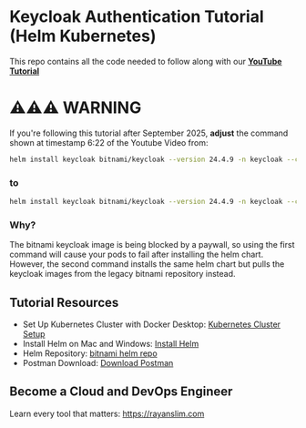 # Keycloak Authentication Tutorial (Helm Kubernetes)

This repo contains all the code needed to follow along with our **[YouTube Tutorial](https://youtu.be/YNBCi5tKxUA)**

# ⚠️⚠️⚠️ WARNING

If you're following this tutorial after September 2025, **adjust** the command shown at timestamp 6:22 of the Youtube Video from:

```bash
helm install keycloak bitnami/keycloak --version 24.4.9 -n keycloak --create-namespace -f helm/values.yaml
```

### **to**

```bash
helm install keycloak bitnami/keycloak --version 24.4.9 -n keycloak --create-namespace -f helm/values.yaml --set image.repository=bitnamilegacy/keycloak --set postgresql.image.repository=bitnamilegacy/postgresql --set global.security.allowInsecureImages=true
```

### **Why?**

The bitnami keycloak image is being blocked by a paywall, so using the first command will cause your pods to fail after installing the helm chart. However, the second command installs the same helm chart but pulls the keycloak images from the legacy bitnami repository instead.


## Tutorial Resources
- Set Up Kubernetes Cluster with Docker Desktop: [Kubernetes Cluster Setup](https://youtu.be/IBkU4dghY0Y)
- Install Helm on Mac and Windows: [Install Helm](https://rayanslim.com/course/prometheus-grafana-monitoring-course/helm-installation)
- Helm Repository: [bitnami helm repo](https://charts.bitnami.com/bitnami)
- Postman Download: [Download Postman](https://www.postman.com/downloads/)

## Become a Cloud and DevOps Engineer

Learn every tool that matters: https://rayanslim.com
